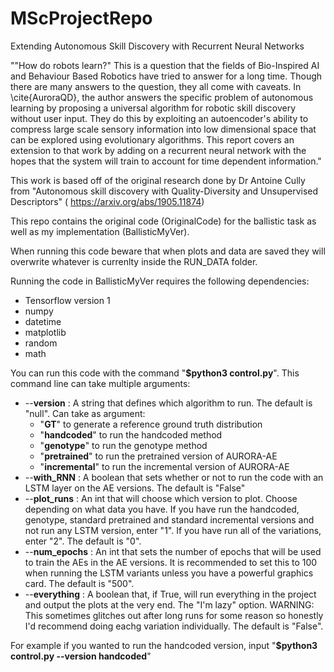 # MScProjectRepo
Extending Autonomous Skill Discovery with Recurrent Neural Networks

""How do robots learn?" This is a question that the fields of Bio-Inspired AI and Behaviour Based Robotics have tried to answer for a long time. Though there are many answers to the question, they all come with caveats. In \cite{AuroraQD}, the author answers the specific problem of autonomous learning by proposing a universal algorithm for robotic skill discovery without user input. They do this by exploiting an autoencoder's ability to compress large scale sensory information into low dimensional space that can be explored using evolutionary algorithms. This report covers an extension to that work by adding on a recurrent neural network with the hopes that the system will train to account for time dependent information."

This work is based off of the original research done by Dr Antoine Cully from "Autonomous skill discovery with Quality-Diversity and Unsupervised Descriptors" ( https://arxiv.org/abs/1905.11874)

This repo contains the original code (OriginalCode) for the ballistic task as well as my implementation (BallisticMyVer).

When running this code beware that when plots and data are saved they will overwrite whatever is currenlty inside the RUN_DATA folder.

Running the code in BallisticMyVer requires the following dependencies:
* Tensorflow version 1
* numpy
* datetime
* matplotlib
* random
* math

You can run this code with the command "**$python3 control.py**".
This command line can take multiple arguments:
* --**version** : A string that defines which algorithm to run. The default is "null". Can take as argument:
  * "**GT**" to generate a reference ground truth distribution 
  * "**handcoded**" to run the handcoded method
  * "**genotype**" to run the genotype method
  * "**pretrained**" to run the pretrained version of AURORA-AE
  * "**incremental**" to run the incremental version of AURORA-AE
* --**with_RNN** : A boolean that sets whether or not to run the code with an LSTM layer on the AE versions. The default is "False"
* --**plot_runs** : An int that will choose which version to plot. Choose depending on what data you have. If you have run the handcoded, genotype, standard pretrained and standard incremental versions and not run any LSTM version, enter "1". If you have run all of the variations, enter "2". The default is "0".
* --**num_epochs** : An int that sets the number of epochs that will be used to train the AEs in the AE versions. It is recommended to set this to 100 when running the LSTM variants unless you have a powerful graphics card. The default is "500".
* --**everything** : A boolean that, if True, will run everything in the project and output the plots at the very end. The "I'm lazy" option. WARNING: This sometimes glitches out after long runs for some reason so honestly I'd recommend doing eachg variation individually. The default is "False".

For example if you wanted to run the handcoded version, input "**$python3 control.py --version handcoded**"
